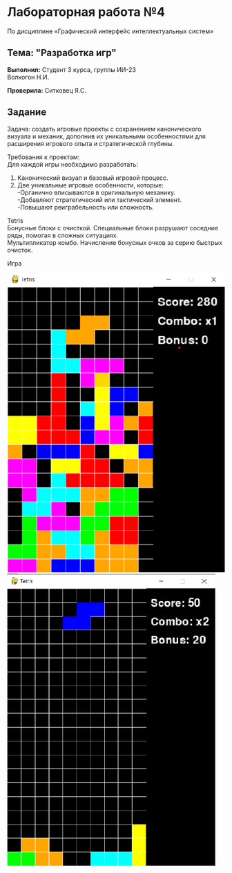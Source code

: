 # Лабораторная работа №4
 По дисциплине «Графический интерфейс интеллектуальных систем»

## Тема: "Разработка игр"

**Выполнил:**
Студент 3 курса, группы ИИ-23  
Волкогон Н.И.

**Проверила:**
Ситковец Я.С.

## Задание

Задача: создать игровые проекты с сохранением канонического 
визуала и механик, дополнив их уникальными особенностями для 
расширения игрового опыта и стратегической глубины. 

Требования к проектам:   
Для каждой игры необходимо разработать:  
1. Канонический визуал и базовый игровой процесс.  
2. Две уникальные игровые особенности, которые:  
-Органично вписываются в оригинальную механику.  
-Добавляют стратегический или тактический элемент.  
-Повышают реиграбельность или сложность.  
	

Tetris   
Бонусные блоки с очисткой. Специальные блоки разрушают 
соседние ряды, помогая в сложных ситуациях.  
Мультипликатор комбо. Начисление бонусных очков за серию 
быстрых очисток.    

Игра

![](images/1.png)
![](images/2.png)



